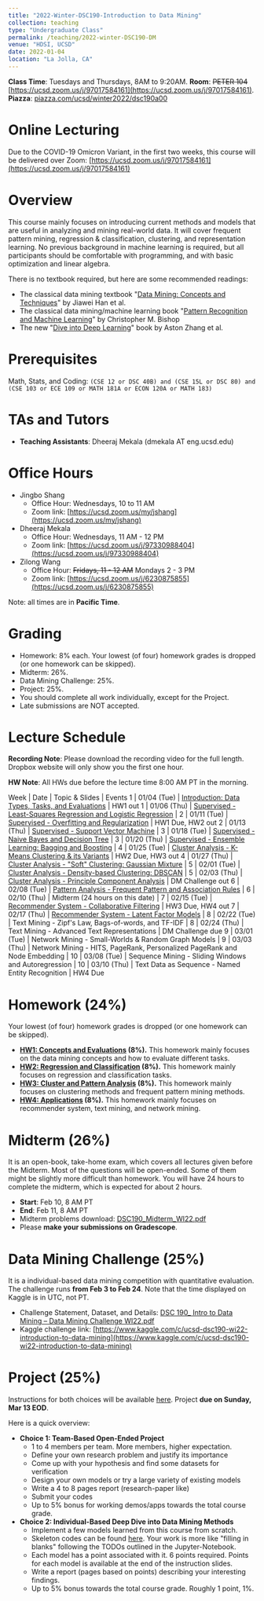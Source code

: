 ```yaml
---
title: "2022-Winter-DSC190-Introduction to Data Mining"
collection: teaching
type: "Undergraduate Class"
permalink: /teaching/2022-winter-DSC190-DM
venue: "HDSI, UCSD"
date: 2022-01-04
location: "La Jolla, CA"
---
```


**Class Time**: Tuesdays and Thursdays, 8AM to 9:20AM.  **Room**: ~~PETER 104~~ [https://ucsd.zoom.us/j/97017584161](https://ucsd.zoom.us/j/97017584161).  **Piazza**: [piazza.com/ucsd/winter2022/dsc190a00](https://piazza.com/ucsd/winter2022/dsc190a00)

Online Lecturing
======

Due to the COVID-19 Omicron Variant, in the first two weeks, this course will be delivered over Zoom: [https://ucsd.zoom.us/j/97017584161](https://ucsd.zoom.us/j/97017584161)


Overview
======

This course mainly focuses on introducing current methods and models that are useful in analyzing and mining real-world data. It will cover frequent pattern mining, regression & classification, clustering, and representation learning. No previous background in machine learning is required, but all participants should be comfortable with programming, and with basic optimization and linear algebra. 

There is no textbook required, but here are some recommended readings:
- The classical data mining textbook "[Data Mining: Concepts and Techniques](https://books.google.com/books/about/Data_Mining_Concepts_and_Techniques.html?id=pQws07tdpjoC&source=kp_book_description)" by Jiawei Han et al.
- The classical data mining/machine learning book "[Pattern Recognition and Machine Learning](https://books.google.com/books/about/Pattern_Recognition_and_Machine_Learning.html?id=HL4HrgEACAAJ&source=kp_book_description)" by Christopher M. Bishop
- The new "[Dive into Deep Learning](https://d2l.ai/)" book by Aston Zhang et al.


Prerequisites
======

Math, Stats, and Coding: `(CSE 12 or DSC 40B) and (CSE 15L or DSC 80) and (CSE 103 or ECE 109 or MATH 181A or ECON 120A or MATH 183)`

TAs and Tutors
======

- **Teaching Assistants**: Dheeraj Mekala (dmekala AT eng.ucsd.edu)

Office Hours
======

- Jingbo Shang
    - Office Hour: Wednesdays, 10 to 11 AM
    - Zoom link: [https://ucsd.zoom.us/my/jshang](https://ucsd.zoom.us/my/jshang)
- Dheeraj Mekala
    - Office Hour: Wednesdays, 11 AM - 12 PM
    - Zoom link: [https://ucsd.zoom.us/j/97330988404](https://ucsd.zoom.us/j/97330988404)
- Zilong Wang
    - Office Hour: ~~Fridays, 11 - 12 AM~~ Mondays 2 - 3 PM
    - Zoom link: [https://ucsd.zoom.us/j/6230875855](https://ucsd.zoom.us/j/6230875855)

Note: all times are in **Pacific Time**.

Grading
======

- Homework: 8% each. Your lowest (of four) homework grades is dropped (or one homework can be skipped).
- Midterm: 26%.
- Data Mining Challenge: 25%.
- Project: 25%.
- You should complete all work individually, except for the Project.
- Late submissions are NOT accepted.

Lecture Schedule
======

**Recording Note**: Please download the recording video for the full length. Dropbox website will only show you the first one hour.

**HW Note**: All HWs due before the lecture time 8:00 AM PT in the morning. 

Week | Date        | Topic & Slides                                                  | Events
1    | 01/04 (Tue) | [Introduction: Data Types, Tasks, and Evaluations](https://www.dropbox.com/sh/qza6t2wudbeuv6c/AABDFig0I6pJl3-PEp0wc0TFa?dl=0) | HW1 out
1    | 01/06 (Thu) | [Supervised - Least-Squares Regression and Logistic Regression](https://www.dropbox.com/sh/pcej1es5fapy22q/AAD0LyYYFpyGkKFo8xSQUc0la?dl=0) |
2    | 01/11 (Tue) | [Supervised - Overfitting and Regularization](https://www.dropbox.com/sh/n5esvro31rgjtir/AAA1rTfuVNBuDgjdtdUr5Tl8a?dl=0) | HW1 Due, HW2 out
2    | 01/13 (Thu) | [Supervised - Support Vector Machine](https://www.dropbox.com/sh/bewsh22xi095bvn/AAAKF4tjT_p8ObWc7Kes3TPpa?dl=0) |
3    | 01/18 (Tue) | [Supervised - Naive Bayes and Decision Tree](https://www.dropbox.com/sh/a1zjggncl3164nv/AAA09_C9vcusOJ7ssYLjc10Ba?dl=0) |
3    | 01/20 (Thu) | [Supervised - Ensemble Learning: Bagging and Boosting](https://www.dropbox.com/sh/z2yhhx04hot6rwq/AACeF5AvCu330fHT4glG07sba?dl=0) | 
4    | 01/25 (Tue) | [Cluster Analysis - K-Means Clustering & its Variants](https://www.dropbox.com/sh/hfv7g0e3i8r17tz/AADDB5GJtbWmr6OLmVHQ63Lna?dl=0) | HW2 Due, HW3 out
4    | 01/27 (Thu) | [Cluster Analysis - "Soft" Clustering: Gaussian Mixture](https://www.dropbox.com/sh/g15kdt7fc1p94hw/AAAUaWObO20yhYOTAOGZ-KUKa?dl=0) |
5    | 02/01 (Tue) | [Cluster Analysis - Density-based Clustering: DBSCAN](https://www.dropbox.com/sh/x1uqzul62090g3w/AADvK0Py7hMtZlpvFO13lNila?dl=0) |
5    | 02/03 (Thu) | [Cluster Analysis - Principle Component Analysis](https://www.dropbox.com/sh/cbplxwduz22y9ov/AADwkPdbBoRpBC-NVn21zAvAa?dl=0) | DM Challenge out
6    | 02/08 (Tue) | [Pattern Analysis - Frequent Pattern and Association Rules](https://www.dropbox.com/sh/fs6n9lbhnzode17/AABhk7ZMixrj5mOCJeKGMTt9a?dl=0) |
6    | 02/10 (Thu) | Midterm (24 hours on this date) |
7    | 02/15 (Tue) | [Recommender System - Collaborative Filtering](https://www.dropbox.com/sh/9kpbbzlrdwgw30d/AAAV0lGaEknVOukRyQA7Yx_3a?dl=0) | HW3 Due, HW4 out
7    | 02/17 (Thu) | [Recommender System - Latent Factor Models](https://www.dropbox.com/sh/n2t872ahnw6yg10/AAC7gc-9v9isdsDiN1F1NTlPa?dl=0) |
8    | 02/22 (Tue) | Text Mining - Zipf's Law, Bags-of-words, and TF-IDF |
8    | 02/24 (Thu) | Text Mining - Advanced Text Representations | DM Challenge due
9    | 03/01 (Tue) | Network Mining - Small-Worlds & Random Graph Models | 
9    | 03/03 (Thu) | Network Mining - HITS, PageRank, Personalized PageRank and Node Embedding |
10   | 03/08 (Tue) | Sequence Mining - Sliding Windows and Autoregression |
10   | 03/10 (Thu) | Text Data as Sequence - Named Entity Recognition | HW4 Due

Homework (24%)
======

Your lowest (of four) homework grades is dropped (or one homework can be skipped).

- **[HW1: Concepts and Evaluations](https://www.dropbox.com/s/d6edlfcu1ffncg6/DSC190_WI22_HW1.pdf?dl=0) (8%).** This homework mainly focuses on the data mining concepts and how to evaluate different tasks.
- **[HW2: Regression and Classification](https://www.dropbox.com/s/gkhtf9cz9sgjxcd/DSC190___WI22_HW2.pdf?dl=0) (8%).** This homework mainly focuses on regression and classification tasks.
- **[HW3: Cluster and Pattern Analysis](https://www.dropbox.com/s/iebng9l5kumqxlo/DSC190___WI22_HW3.pdf?dl=0) (8%).** This homework mainly focuses on clustering methods and frequent pattern mining methods.
- **[HW4: Applications](https://www.dropbox.com/s/hly1oj07efgxnfv/DSC190___wi22__HW4.pdf?dl=0) (8%).** This homework mainly focuses on recommender system, text mining, and network mining.

Midterm (26%)
======

It is an open-book, take-home exam, which covers all lectures given before the Midterm. Most of the questions will be open-ended. Some of them might be slightly more difficult than homework. You will have 24 hours to complete the midterm, which is expected for about 2 hours.

- **Start**: Feb 10, 8 AM PT
- **End**: Feb 11, 8 AM PT
- Midterm problems download: [DSC190_Midterm_WI22.pdf](https://www.dropbox.com/s/jpm13xerh0p0udh/DSC190_Midterm_WI22.pdf?dl=0)
- Please **make your submissions on Gradescope**.

Data Mining Challenge (25%)
======

It is a individual-based data mining competition with quantitative evaluation. The challenge runs **from Feb 3 to Feb 24**. Note that the time displayed on Kaggle is in UTC, not PT.

- Challenge Statement, Dataset, and Details: [DSC 190_ Intro to Data Mining – Data Mining Challenge WI22.pdf](https://www.dropbox.com/s/fxamufen8akk0ex/DSC%20190_%20Intro%20to%20Data%20Mining%20%E2%80%93%20Data%20Mining%20Challenge%20WI22.pdf?dl=0)
- Kaggle challenge link: [https://www.kaggle.com/c/ucsd-dsc190-wi22-introduction-to-data-mining](https://www.kaggle.com/c/ucsd-dsc190-wi22-introduction-to-data-mining)

Project (25%)
======

Instructions for both choices will be available [here](https://www.dropbox.com/s/aqkk6q6hjtpzwbq/Project%20Instructions.pdf?dl=0). Project ****due on Sunday, Mar 13 EOD****.

Here is a quick overview:
- **Choice 1: Team-Based Open-Ended Project**
    - 1 to 4 members per team. More members, higher expectation.
    - Define your own research problem and justify its importance
    - Come up with your hypothesis and find some datasets for verification
    - Design your own models or try a large variety of existing models
    - Write a 4 to 8 pages report (research-paper like)
    - Submit your codes
    - Up to 5% bonus for working demos/apps towards the total course grade.
- **Choice 2: Individual-Based Deep Dive into Data Mining Methods**
    - Implement a few models learned from this course from scratch.
    - Skeleton codes can be found [here](https://www.dropbox.com/sh/y5a5wvrysbl7mrd/AAARcWGHjlWRN9E-6B9H3KFCa?dl=0). Your work is more like "filling in blanks" following the TODOs outlined in the Jupyter-Notebook.
    - Each model has a point associated with it. 6 points required. Points for each model is available at the end of the instruction slides.
    - Write a report (pages based on points) describing your interesting findings.
    - Up to 5% bonus towards the total course grade. Roughly 1 point, 1%.

